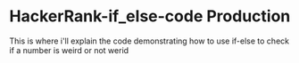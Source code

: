# HackerRank-if_else-code Production

This is where i'll explain the code demonstrating how to use if-else to check if a number is weird or not werid
